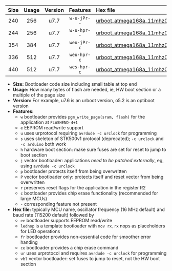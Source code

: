 |Size|Usage|Version|Features|Hex file|
|:-:|:-:|:-:|:-:|:--|
|240|256|u7.7|`w-u-jPr--`|[urboot_atmega168a_11mhz0592_19200bps_lednop_ur_vbl.hex](https://raw.githubusercontent.com/stefanrueger/urboot.hex/main/mcus/atmega168a/fcpu_11mhz0592/19200_bps/urboot_atmega168a_11mhz0592_19200bps_lednop_ur_vbl.hex)|
|244|256|u7.7|`w-u-hpr--`|[urboot_atmega168a_11mhz0592_19200bps_lednop_fr_ur.hex](https://raw.githubusercontent.com/stefanrueger/urboot.hex/main/mcus/atmega168a/fcpu_11mhz0592/19200_bps/urboot_atmega168a_11mhz0592_19200bps_lednop_fr_ur.hex)|
|354|384|u7.7|`weu-jPr-c`|[urboot_atmega168a_11mhz0592_19200bps_ee_lednop_fr_ce_ur_vbl.hex](https://raw.githubusercontent.com/stefanrueger/urboot.hex/main/mcus/atmega168a/fcpu_11mhz0592/19200_bps/urboot_atmega168a_11mhz0592_19200bps_ee_lednop_fr_ce_ur_vbl.hex)|
|336|512|u7.7|`weu-hpr-c`|[urboot_atmega168a_11mhz0592_19200bps_ee_lednop_fr_ce_ur.hex](https://raw.githubusercontent.com/stefanrueger/urboot.hex/main/mcus/atmega168a/fcpu_11mhz0592/19200_bps/urboot_atmega168a_11mhz0592_19200bps_ee_lednop_fr_ce_ur.hex)|
|440|512|u7.7|`wes-hpr-c`|[urboot_atmega168a_11mhz0592_19200bps_ee_lednop_fr_ce.hex](https://raw.githubusercontent.com/stefanrueger/urboot.hex/main/mcus/atmega168a/fcpu_11mhz0592/19200_bps/urboot_atmega168a_11mhz0592_19200bps_ee_lednop_fr_ce.hex)|

- **Size:** Bootloader code size including small table at top end
- **Usage:** How many bytes of flash are needed, ie, HW boot section or a multiple of the page size
- **Version:** For example, u7.6 is an urboot version, o5.2 is an optiboot version
- **Features:**
  + `w` bootloader provides `pgm_write_page(sram, flash)` for the application at `FLASHEND-4+1`
  + `e` EEPROM read/write support
  + `u` uses urprotocol requiring `avrdude -c urclock` for programming
  + `s` uses skeleton of STK500v1 protocol (deprecated); `-c urclock` and `-c arduino` both work
  + `h` hardware boot section: make sure fuses are set for reset to jump to boot section
  + `j` vector bootloader: applications *need to be patched externally*, eg, using `avrdude -c urclock`
  + `p` bootloader protects itself from being overwritten
  + `P` vector bootloader only: protects itself and reset vector from being overwritten
  + `r` preserves reset flags for the application in the register R2
  + `c` bootloader provides chip erase functionality (recommended for large MCUs)
  + `-` corresponding feature not present
- **Hex file:** typically MCU name, oscillator frequency (16 MHz default) and baud rate (115200 default) followed by
  + `ee` bootloader supports EEPROM read/write
  + `lednop` is a template bootloader with `mov rx,rx` nops as placeholders for LED operations
  + `fr` bootloader provides non-essential code for smoother error handing
  + `ce` bootloader provides a chip erase command
  + `ur` uses urprotocol and requires `avrdude -c urclock` for programming
  + `vbl` vector bootloader: set fuses to jump to reset, not the HW boot section
